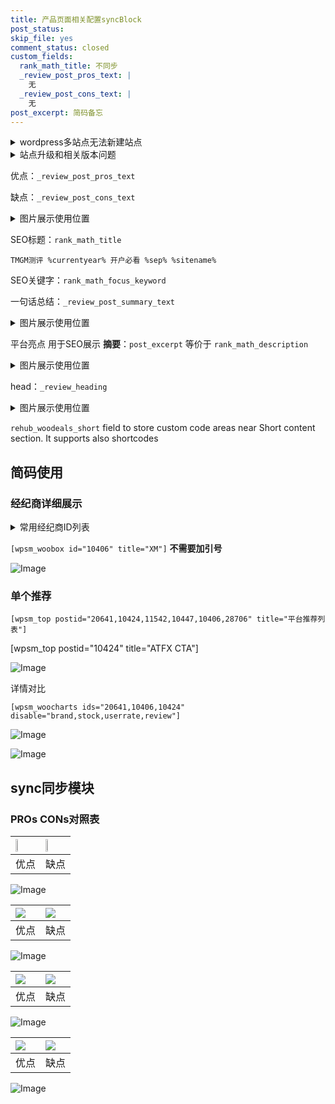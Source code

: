 ```yaml
---
title: 产品页面相关配置syncBlock
post_status: 
skip_file: yes
comment_status: closed
custom_fields:
  rank_math_title: 不同步
  _review_post_pros_text: |
    无
  _review_post_cons_text: |
    无
post_excerpt: 简码备忘
---
```

<details><summary>wordpress多站点无法新建站点</summary>

<li>和报错需要清理cookies一样的原因</li>
<li>wp-config.php里面<code>define( 'SUBDOMAIN_INSTALL', false );//子域名安装</code></li>
<li>新建子站点是用<code>define( 'SUBDOMAIN_INSTALL', true);//子域名安装</code> 完成以后，改成<code>false</code></li>
</details>

<details><summary>站点升级和相关版本问题</summary>

<p>wordpress：5.9.9
woocommerce：7.5.1
出现问题的地方：主题选项里面>><strong>Product layout >>compact style</strong></p>
<p>如何出现没有用过的字段 导致无法保存。先导出配置 然后进行修改，后面再次恢复即可。</p>
<p>出现部分字段无法显示时，需要返回默认布局后，对产品进行保存就好了。</p>
<p></p>
</details>

优点：`_review_post_pros_text`

缺点：`_review_post_cons_text`

<details><summary>图片展示使用位置</summary>

<img src="https://prod-files-secure.s3.us-west-2.amazonaws.com/39ed1227-6d7d-4570-be36-9ccd4a2c4241/f51d3d83-55d4-4bdf-9604-f37ec77ab556/Untitled.png?X-Amz-Algorithm=AWS4-HMAC-SHA256&X-Amz-Content-Sha256=UNSIGNED-PAYLOAD&X-Amz-Credential=ASIAZI2LB4664GDYQY65%2F20250820%2Fus-west-2%2Fs3%2Faws4_request&X-Amz-Date=20250820T165519Z&X-Amz-Expires=3600&X-Amz-Security-Token=IQoJb3JpZ2luX2VjEJH%2F%2F%2F%2F%2F%2F%2F%2F%2F%2FwEaCXVzLXdlc3QtMiJIMEYCIQDXewsQlnbWiM88lstHoFkeME3xNliEqHmE%2F8i5TCGZnQIhAKJla3vvjZX83THQrItkUX13WndLZAJ88E20%2FnZntwQxKogECNr%2F%2F%2F%2F%2F%2F%2F%2F%2F%2FwEQABoMNjM3NDIzMTgzODA1Igzn1iYk9z%2BQKlRDSeQq3AO3qNtzXw7V%2BVagpKANZ45yFg9cPEg1k%2FlqyxFz2r%2FFcTgFFmX62EX13g49UVf2AqT%2B26j7uxcbSdPCzAN5WbJqcuDVSy5pARomRMQ%2BKdj8Bt2hN1y20yZNM8aV2YJHwsjnmYHjomrKQQ1xwrjMilMjdHtizLjy7w3vOVlNGrH%2FJJZc4wiKUCUFY04XZlCXgwL4WXLCAZSw%2BNgOs29tNTp14O8pEiCrKYWWWJkc5W%2F3QnkbiuKWSlfWp37Vyx141FgPoAQjYqLJmNRAXbQwZxaN90H9xIaSo4WWyEKFXJ4RETQyvxAJdBIG4LiUfyBwIs4jViYxtn4LJaPXMHl5dM8yM9%2F31aaT1DkmyxmGwt09GV%2Fxq1Sy1AZEPtLy8KeQoP8Bujgxp0j7ubgTg2p39nrRGjWuBhQGR5rVwV29aHIBndQI9AdKfYBBkb%2FFl1bWrtBFzykUo4u3stqANi98bQFDDeEVFUn3A1Dz12rAz95tP9kpcSdVFP41EQ7k6KOz5RyokCrdb7G5Yfvib4cCqOjSJAkOhJgtKtXj3gu9aHS18htvSYlKlWjSzLCz9KFPabNZIogAnDaxnk4gyFU4xNaLYj3%2BIXOP2WXl0toXOCfxNwwfToOTiZkulr2JPTDI8JfFBjqkARd0bXMMn1B1W0RIgjD2TwLWF4lz2scitMHqQF%2FFew%2FgBoJAY0TO6S1gfFeZBtp272kVOg837RnweoXTXLEzR40txU4jK1f2Eg2Ew0TMce6tYHrhoj%2FMgWYmJg16F5tflS4yx8RD6NiMhDeE47pWhWsOoqV8cUHcU9tf1gjQu7S5%2FkT7TW3xGIXLdqJHkVga53ipPvh73l01rC20%2Fv3QHvDCR%2FsR&X-Amz-Signature=025183f7cecf708a1266697244bee87d6ea85a51d588d38c6d87ca74583b77e1&X-Amz-SignedHeaders=host&x-amz-checksum-mode=ENABLED&x-id=GetObject" alt="Image">
</details>

SEO标题：`rank_math_title`

`TMGM测评 %currentyear% 开户必看 %sep% %sitename%`

SEO关键字：`rank_math_focus_keyword`

一句话总结：`_review_post_summary_text`

<details><summary>图片展示使用位置</summary>

<img src="https://prod-files-secure.s3.us-west-2.amazonaws.com/39ed1227-6d7d-4570-be36-9ccd4a2c4241/4b96a922-296c-4f4e-8630-d1c870cbce01/Untitled.png?X-Amz-Algorithm=AWS4-HMAC-SHA256&X-Amz-Content-Sha256=UNSIGNED-PAYLOAD&X-Amz-Credential=ASIAZI2LB466Y3ENDXQN%2F20250820%2Fus-west-2%2Fs3%2Faws4_request&X-Amz-Date=20250820T165520Z&X-Amz-Expires=3600&X-Amz-Security-Token=IQoJb3JpZ2luX2VjEJH%2F%2F%2F%2F%2F%2F%2F%2F%2F%2FwEaCXVzLXdlc3QtMiJGMEQCIA8YFMBtiaMwQBMzbb8OlzIt0CE%2FrxHO8gv%2BC%2BM7EFlRAiAf1rJAX7OGvwwW%2BDGow3oaqMBEdQE1Bhg%2B0oC1mmnYNSqIBAja%2F%2F%2F%2F%2F%2F%2F%2F%2F%2F8BEAAaDDYzNzQyMzE4MzgwNSIMQoZc%2BQHuMatXoqd5KtwDjJnf8dzWMm9sYWVITIuvAscSMDC3DpxEY15YVtK4wIuirX3qfGnFmSGFRx4tmBqtN8Czng1%2Fhevn6pREQzmOPbudSc4bD63Rc%2FLEqKLckgOtfq9wtiB5UBGpZNW%2Fpt%2BhpR6c%2Bd6BTdOJjFlBpaJiAwr892EWW946hJf0GSj1gHc14RMPjJN6WjXt43n8%2BUn1z2yRy7Vh2jJGPnKf6OVmC9H%2FhQO5meYPLWn91qS0SSJu8RGgSUVX6HXz%2Bt1QkHbdAHV%2Bu6YjfPd4lTR1sRgoDk3TipJuXFkEag3KvpzpyQ9H09vZvWwyqLuE0FgY5KKoPNkJRrgrC%2BqwfONpm31JnYuX0emJsc%2Fz6OpqzR4YoB7uCg5z4lA7nz3mChQb1%2FT4e7K5cpypT6GOo2l5YSEi5%2BML4LFt7UXFsCYulKb3m%2FAq5DYGSsoFYohB2ob5N579MwvmVMZPvBGs0%2BTbI%2FC1MKgbzAecjXvT3DnfPk%2BWlIGKdjHxkQRNm0aULfRGEUHyPdT1VOOZ5NZ9FaaVb5XojhRXMFSEfR4p3yjsVCuxfZSWi2avtFN%2BmE5vUjSJA24v0EwOYb%2FUAWIF6g9g6oBDOVPTusU%2B9PZqQgL6P3MlX0Jw%2BsO6ERH%2BZklb2MYwvPCXxQY6pgEVzPCxtES4rzZCncYBXlVChy9L5Gd8qbS3I%2Fwjj3S4p%2FWAPZQ6EmH0h7xx66eWPNilfepkaLYxXn7NEPDCDQApa2SiW6uyqdItxtKBZart5a74NTYj0IclLI8nCs%2FdpdNbkwAZMrFMV0VZlL%2Fij14Inu12qNvuXJtgBFK0M8%2FTa7Y7X%2FomTLKRdQ2PWLh4GQO1KH%2BrsSO5PXKsN7lT9tFDQO2pt086&X-Amz-Signature=7c3fd7569b8c77ca0d0b038df077efb7e307d26edf5d43f1a93c0501c0e4c41a&X-Amz-SignedHeaders=host&x-amz-checksum-mode=ENABLED&x-id=GetObject" alt="Image">
</details>

平台亮点 用于SEO展示 **摘要**：`post_excerpt`  等价于 `rank_math_description`

<details><summary>图片展示使用位置</summary>

<img src="https://prod-files-secure.s3.us-west-2.amazonaws.com/39ed1227-6d7d-4570-be36-9ccd4a2c4241/1ee11f63-b60a-4dfe-a7a7-d58ff23b5d88/Untitled.png?X-Amz-Algorithm=AWS4-HMAC-SHA256&X-Amz-Content-Sha256=UNSIGNED-PAYLOAD&X-Amz-Credential=ASIAZI2LB4662373RJ2T%2F20250820%2Fus-west-2%2Fs3%2Faws4_request&X-Amz-Date=20250820T165520Z&X-Amz-Expires=3600&X-Amz-Security-Token=IQoJb3JpZ2luX2VjEJH%2F%2F%2F%2F%2F%2F%2F%2F%2F%2FwEaCXVzLXdlc3QtMiJHMEUCIEdfp%2FhDlaMayddIgxHprcnm2qqfvZBfY7XN%2BmHu1wgQAiEA10Nn7p%2B8Zx2qMw5da1cQBiFy8MMof66NFCCuOhQqaQsqiAQI2v%2F%2F%2F%2F%2F%2F%2F%2F%2F%2FARAAGgw2Mzc0MjMxODM4MDUiDEQdKCJ51%2F9mNR%2FU%2FyrcAyWu2cZ8dcGju2stZ5dv3WnUE6U1z2R2uvwc%2BkiVYq4d3gssmnbdEuSRpmuiZkDtaJZBYcpoU5IOId%2Fhl7o3XDlfOfpc0D%2FY%2F81y%2BQqdcVZ2e7jdZ3UroLrZY1%2BAaSe0hF0GzqI%2BapGVoh8wCkwbacEUSFeF63EePAnBEWODDs1tuvvCPTW1WGX3e1656TqSB%2BQ5XCVFHBDkigwlFzVwB%2BX0FWlq6PPJdfXDgd94V4HsQbqt2KqRh4WpTncZI4JaHne3bEQS87fIm8rQvtsJCR6TcQqU6hpCMfUOcFh%2Faug5mVMlriuV%2BshQ94vcDvaHX2ObwdZbBUbYsa4n3uoIisayJ2nWPDQFmg2rTUZgUw4G77CnipNFlh%2FdIumBKU08IUxj0HI8gm8btoTBDHzHRWKD5WHgsY2iFgA13cUT%2BHbJnVJBBjj4Dz6w%2BrKPFXfnZqSSYftHRE%2BaLpCSDegxiLAXJbl%2FoF%2FyxJCq3kNna674HwOZqiNA8%2BgRfeaboUqEBCoBcrj9TpzKlnUcpCLvk0wL5FgeE%2F3duQjwDLY0nlIR%2Bj4ol0OYwH3BEI7Sdcl36oxQfSojBtdg2Biu%2BHEQiEmyzcrNUPWAISYOh2oc2%2BIc1HIpJypxKX%2FWoyhdMJ3wl8UGOqUBv%2FG9ndw%2FuA%2F2QwHHyCFh7nAEI0K7YgxwS8Hcvr6e0ihIKtlgRau9%2Fu1arj2ylgsKl%2FecWVZamfGigDXlTi0lcgTOOT5aFRa%2BVjNORDYbmX8yBVUkXs1NICTAO9kkwcnmJg7IaW%2BkzIBV5tpEpx0%2BQn2B1pR4Gr%2Fo1NYCDkVNuNMrrlQjXYdqMqIf8Z1U1IOiJ44%2BidneWlIKx%2B7QxQSdsc1ntG9B&X-Amz-Signature=06e2c7b75d4f8646f81a969472fc3d7e4c50b535c6e430744dd090a6c35e5cf6&X-Amz-SignedHeaders=host&x-amz-checksum-mode=ENABLED&x-id=GetObject" alt="Image">
<img src="https://prod-files-secure.s3.us-west-2.amazonaws.com/39ed1227-6d7d-4570-be36-9ccd4a2c4241/ad4118b5-78d8-4fbe-801e-3b29b5d99c01/Untitled.png?X-Amz-Algorithm=AWS4-HMAC-SHA256&X-Amz-Content-Sha256=UNSIGNED-PAYLOAD&X-Amz-Credential=ASIAZI2LB4662373RJ2T%2F20250820%2Fus-west-2%2Fs3%2Faws4_request&X-Amz-Date=20250820T165520Z&X-Amz-Expires=3600&X-Amz-Security-Token=IQoJb3JpZ2luX2VjEJH%2F%2F%2F%2F%2F%2F%2F%2F%2F%2FwEaCXVzLXdlc3QtMiJHMEUCIEdfp%2FhDlaMayddIgxHprcnm2qqfvZBfY7XN%2BmHu1wgQAiEA10Nn7p%2B8Zx2qMw5da1cQBiFy8MMof66NFCCuOhQqaQsqiAQI2v%2F%2F%2F%2F%2F%2F%2F%2F%2F%2FARAAGgw2Mzc0MjMxODM4MDUiDEQdKCJ51%2F9mNR%2FU%2FyrcAyWu2cZ8dcGju2stZ5dv3WnUE6U1z2R2uvwc%2BkiVYq4d3gssmnbdEuSRpmuiZkDtaJZBYcpoU5IOId%2Fhl7o3XDlfOfpc0D%2FY%2F81y%2BQqdcVZ2e7jdZ3UroLrZY1%2BAaSe0hF0GzqI%2BapGVoh8wCkwbacEUSFeF63EePAnBEWODDs1tuvvCPTW1WGX3e1656TqSB%2BQ5XCVFHBDkigwlFzVwB%2BX0FWlq6PPJdfXDgd94V4HsQbqt2KqRh4WpTncZI4JaHne3bEQS87fIm8rQvtsJCR6TcQqU6hpCMfUOcFh%2Faug5mVMlriuV%2BshQ94vcDvaHX2ObwdZbBUbYsa4n3uoIisayJ2nWPDQFmg2rTUZgUw4G77CnipNFlh%2FdIumBKU08IUxj0HI8gm8btoTBDHzHRWKD5WHgsY2iFgA13cUT%2BHbJnVJBBjj4Dz6w%2BrKPFXfnZqSSYftHRE%2BaLpCSDegxiLAXJbl%2FoF%2FyxJCq3kNna674HwOZqiNA8%2BgRfeaboUqEBCoBcrj9TpzKlnUcpCLvk0wL5FgeE%2F3duQjwDLY0nlIR%2Bj4ol0OYwH3BEI7Sdcl36oxQfSojBtdg2Biu%2BHEQiEmyzcrNUPWAISYOh2oc2%2BIc1HIpJypxKX%2FWoyhdMJ3wl8UGOqUBv%2FG9ndw%2FuA%2F2QwHHyCFh7nAEI0K7YgxwS8Hcvr6e0ihIKtlgRau9%2Fu1arj2ylgsKl%2FecWVZamfGigDXlTi0lcgTOOT5aFRa%2BVjNORDYbmX8yBVUkXs1NICTAO9kkwcnmJg7IaW%2BkzIBV5tpEpx0%2BQn2B1pR4Gr%2Fo1NYCDkVNuNMrrlQjXYdqMqIf8Z1U1IOiJ44%2BidneWlIKx%2B7QxQSdsc1ntG9B&X-Amz-Signature=0bbcabc5ea80a4ed41f24f8b0635aa46c4ab98b1a50102aa378d03eff05c930d&X-Amz-SignedHeaders=host&x-amz-checksum-mode=ENABLED&x-id=GetObject" alt="Image">
<img src="https://prod-files-secure.s3.us-west-2.amazonaws.com/39ed1227-6d7d-4570-be36-9ccd4a2c4241/a38cf7c9-a79c-4b64-9e94-13589fe0758b/Untitled.png?X-Amz-Algorithm=AWS4-HMAC-SHA256&X-Amz-Content-Sha256=UNSIGNED-PAYLOAD&X-Amz-Credential=ASIAZI2LB4662373RJ2T%2F20250820%2Fus-west-2%2Fs3%2Faws4_request&X-Amz-Date=20250820T165520Z&X-Amz-Expires=3600&X-Amz-Security-Token=IQoJb3JpZ2luX2VjEJH%2F%2F%2F%2F%2F%2F%2F%2F%2F%2FwEaCXVzLXdlc3QtMiJHMEUCIEdfp%2FhDlaMayddIgxHprcnm2qqfvZBfY7XN%2BmHu1wgQAiEA10Nn7p%2B8Zx2qMw5da1cQBiFy8MMof66NFCCuOhQqaQsqiAQI2v%2F%2F%2F%2F%2F%2F%2F%2F%2F%2FARAAGgw2Mzc0MjMxODM4MDUiDEQdKCJ51%2F9mNR%2FU%2FyrcAyWu2cZ8dcGju2stZ5dv3WnUE6U1z2R2uvwc%2BkiVYq4d3gssmnbdEuSRpmuiZkDtaJZBYcpoU5IOId%2Fhl7o3XDlfOfpc0D%2FY%2F81y%2BQqdcVZ2e7jdZ3UroLrZY1%2BAaSe0hF0GzqI%2BapGVoh8wCkwbacEUSFeF63EePAnBEWODDs1tuvvCPTW1WGX3e1656TqSB%2BQ5XCVFHBDkigwlFzVwB%2BX0FWlq6PPJdfXDgd94V4HsQbqt2KqRh4WpTncZI4JaHne3bEQS87fIm8rQvtsJCR6TcQqU6hpCMfUOcFh%2Faug5mVMlriuV%2BshQ94vcDvaHX2ObwdZbBUbYsa4n3uoIisayJ2nWPDQFmg2rTUZgUw4G77CnipNFlh%2FdIumBKU08IUxj0HI8gm8btoTBDHzHRWKD5WHgsY2iFgA13cUT%2BHbJnVJBBjj4Dz6w%2BrKPFXfnZqSSYftHRE%2BaLpCSDegxiLAXJbl%2FoF%2FyxJCq3kNna674HwOZqiNA8%2BgRfeaboUqEBCoBcrj9TpzKlnUcpCLvk0wL5FgeE%2F3duQjwDLY0nlIR%2Bj4ol0OYwH3BEI7Sdcl36oxQfSojBtdg2Biu%2BHEQiEmyzcrNUPWAISYOh2oc2%2BIc1HIpJypxKX%2FWoyhdMJ3wl8UGOqUBv%2FG9ndw%2FuA%2F2QwHHyCFh7nAEI0K7YgxwS8Hcvr6e0ihIKtlgRau9%2Fu1arj2ylgsKl%2FecWVZamfGigDXlTi0lcgTOOT5aFRa%2BVjNORDYbmX8yBVUkXs1NICTAO9kkwcnmJg7IaW%2BkzIBV5tpEpx0%2BQn2B1pR4Gr%2Fo1NYCDkVNuNMrrlQjXYdqMqIf8Z1U1IOiJ44%2BidneWlIKx%2B7QxQSdsc1ntG9B&X-Amz-Signature=39714429fc3622a01a1ec8c8242f8aa325cdf2c196c2d07b681494be5ad24829&X-Amz-SignedHeaders=host&x-amz-checksum-mode=ENABLED&x-id=GetObject" alt="Image">
<img src="https://prod-files-secure.s3.us-west-2.amazonaws.com/39ed1227-6d7d-4570-be36-9ccd4a2c4241/7da6fc1e-d2ac-42ae-8c75-cb5749aa18f6/Untitled.png?X-Amz-Algorithm=AWS4-HMAC-SHA256&X-Amz-Content-Sha256=UNSIGNED-PAYLOAD&X-Amz-Credential=ASIAZI2LB4662373RJ2T%2F20250820%2Fus-west-2%2Fs3%2Faws4_request&X-Amz-Date=20250820T165520Z&X-Amz-Expires=3600&X-Amz-Security-Token=IQoJb3JpZ2luX2VjEJH%2F%2F%2F%2F%2F%2F%2F%2F%2F%2FwEaCXVzLXdlc3QtMiJHMEUCIEdfp%2FhDlaMayddIgxHprcnm2qqfvZBfY7XN%2BmHu1wgQAiEA10Nn7p%2B8Zx2qMw5da1cQBiFy8MMof66NFCCuOhQqaQsqiAQI2v%2F%2F%2F%2F%2F%2F%2F%2F%2F%2FARAAGgw2Mzc0MjMxODM4MDUiDEQdKCJ51%2F9mNR%2FU%2FyrcAyWu2cZ8dcGju2stZ5dv3WnUE6U1z2R2uvwc%2BkiVYq4d3gssmnbdEuSRpmuiZkDtaJZBYcpoU5IOId%2Fhl7o3XDlfOfpc0D%2FY%2F81y%2BQqdcVZ2e7jdZ3UroLrZY1%2BAaSe0hF0GzqI%2BapGVoh8wCkwbacEUSFeF63EePAnBEWODDs1tuvvCPTW1WGX3e1656TqSB%2BQ5XCVFHBDkigwlFzVwB%2BX0FWlq6PPJdfXDgd94V4HsQbqt2KqRh4WpTncZI4JaHne3bEQS87fIm8rQvtsJCR6TcQqU6hpCMfUOcFh%2Faug5mVMlriuV%2BshQ94vcDvaHX2ObwdZbBUbYsa4n3uoIisayJ2nWPDQFmg2rTUZgUw4G77CnipNFlh%2FdIumBKU08IUxj0HI8gm8btoTBDHzHRWKD5WHgsY2iFgA13cUT%2BHbJnVJBBjj4Dz6w%2BrKPFXfnZqSSYftHRE%2BaLpCSDegxiLAXJbl%2FoF%2FyxJCq3kNna674HwOZqiNA8%2BgRfeaboUqEBCoBcrj9TpzKlnUcpCLvk0wL5FgeE%2F3duQjwDLY0nlIR%2Bj4ol0OYwH3BEI7Sdcl36oxQfSojBtdg2Biu%2BHEQiEmyzcrNUPWAISYOh2oc2%2BIc1HIpJypxKX%2FWoyhdMJ3wl8UGOqUBv%2FG9ndw%2FuA%2F2QwHHyCFh7nAEI0K7YgxwS8Hcvr6e0ihIKtlgRau9%2Fu1arj2ylgsKl%2FecWVZamfGigDXlTi0lcgTOOT5aFRa%2BVjNORDYbmX8yBVUkXs1NICTAO9kkwcnmJg7IaW%2BkzIBV5tpEpx0%2BQn2B1pR4Gr%2Fo1NYCDkVNuNMrrlQjXYdqMqIf8Z1U1IOiJ44%2BidneWlIKx%2B7QxQSdsc1ntG9B&X-Amz-Signature=c320f23a4590487ecaf38f46cc05c5d3ced5cdf49519bfd406907f297ef9c48b&X-Amz-SignedHeaders=host&x-amz-checksum-mode=ENABLED&x-id=GetObject" alt="Image">
<img src="https://prod-files-secure.s3.us-west-2.amazonaws.com/39ed1227-6d7d-4570-be36-9ccd4a2c4241/7e97f40a-eaee-47f5-b2f9-475f96808fa7/Untitled.png?X-Amz-Algorithm=AWS4-HMAC-SHA256&X-Amz-Content-Sha256=UNSIGNED-PAYLOAD&X-Amz-Credential=ASIAZI2LB4662373RJ2T%2F20250820%2Fus-west-2%2Fs3%2Faws4_request&X-Amz-Date=20250820T165520Z&X-Amz-Expires=3600&X-Amz-Security-Token=IQoJb3JpZ2luX2VjEJH%2F%2F%2F%2F%2F%2F%2F%2F%2F%2FwEaCXVzLXdlc3QtMiJHMEUCIEdfp%2FhDlaMayddIgxHprcnm2qqfvZBfY7XN%2BmHu1wgQAiEA10Nn7p%2B8Zx2qMw5da1cQBiFy8MMof66NFCCuOhQqaQsqiAQI2v%2F%2F%2F%2F%2F%2F%2F%2F%2F%2FARAAGgw2Mzc0MjMxODM4MDUiDEQdKCJ51%2F9mNR%2FU%2FyrcAyWu2cZ8dcGju2stZ5dv3WnUE6U1z2R2uvwc%2BkiVYq4d3gssmnbdEuSRpmuiZkDtaJZBYcpoU5IOId%2Fhl7o3XDlfOfpc0D%2FY%2F81y%2BQqdcVZ2e7jdZ3UroLrZY1%2BAaSe0hF0GzqI%2BapGVoh8wCkwbacEUSFeF63EePAnBEWODDs1tuvvCPTW1WGX3e1656TqSB%2BQ5XCVFHBDkigwlFzVwB%2BX0FWlq6PPJdfXDgd94V4HsQbqt2KqRh4WpTncZI4JaHne3bEQS87fIm8rQvtsJCR6TcQqU6hpCMfUOcFh%2Faug5mVMlriuV%2BshQ94vcDvaHX2ObwdZbBUbYsa4n3uoIisayJ2nWPDQFmg2rTUZgUw4G77CnipNFlh%2FdIumBKU08IUxj0HI8gm8btoTBDHzHRWKD5WHgsY2iFgA13cUT%2BHbJnVJBBjj4Dz6w%2BrKPFXfnZqSSYftHRE%2BaLpCSDegxiLAXJbl%2FoF%2FyxJCq3kNna674HwOZqiNA8%2BgRfeaboUqEBCoBcrj9TpzKlnUcpCLvk0wL5FgeE%2F3duQjwDLY0nlIR%2Bj4ol0OYwH3BEI7Sdcl36oxQfSojBtdg2Biu%2BHEQiEmyzcrNUPWAISYOh2oc2%2BIc1HIpJypxKX%2FWoyhdMJ3wl8UGOqUBv%2FG9ndw%2FuA%2F2QwHHyCFh7nAEI0K7YgxwS8Hcvr6e0ihIKtlgRau9%2Fu1arj2ylgsKl%2FecWVZamfGigDXlTi0lcgTOOT5aFRa%2BVjNORDYbmX8yBVUkXs1NICTAO9kkwcnmJg7IaW%2BkzIBV5tpEpx0%2BQn2B1pR4Gr%2Fo1NYCDkVNuNMrrlQjXYdqMqIf8Z1U1IOiJ44%2BidneWlIKx%2B7QxQSdsc1ntG9B&X-Amz-Signature=1e82f362165b07b75a224ff7cfc6779577f4decb3dea1f0767507faa49b2473f&X-Amz-SignedHeaders=host&x-amz-checksum-mode=ENABLED&x-id=GetObject" alt="Image">
</details>

head：`_review_heading`

<details><summary>图片展示使用位置</summary>

<img src="https://prod-files-secure.s3.us-west-2.amazonaws.com/39ed1227-6d7d-4570-be36-9ccd4a2c4241/3a4650ad-9887-415c-889a-edd51fa54f27/Untitled.png?X-Amz-Algorithm=AWS4-HMAC-SHA256&X-Amz-Content-Sha256=UNSIGNED-PAYLOAD&X-Amz-Credential=ASIAZI2LB466RNVG4R5A%2F20250820%2Fus-west-2%2Fs3%2Faws4_request&X-Amz-Date=20250820T165523Z&X-Amz-Expires=3600&X-Amz-Security-Token=IQoJb3JpZ2luX2VjEJH%2F%2F%2F%2F%2F%2F%2F%2F%2F%2FwEaCXVzLXdlc3QtMiJHMEUCIQCDu%2BKSIu%2Bqz%2FFXuE3ApoX7SuX%2BwAmtTRuBJm3XxUIJSQIgQBeWkoiygmiZzZyqPaZJL8VUANvCariYzRD0sUqT1gMqiAQI2f%2F%2F%2F%2F%2F%2F%2F%2F%2F%2FARAAGgw2Mzc0MjMxODM4MDUiDK0CHhdcy3Swlwy6kircA2uvqLqTETV695hADGBRR1x4GQjc0tQMuI793JLMbc5%2FpyiCA1UaP%2F2p5JeYYetA%2FXUgdd7yhQ3jgXuuzcBaHN1G4JT3RWx3jvnegR82QeCOl2eXB3hdLYo%2BJeW0t3B5D%2FljhZfxMv00R4aPqBE%2BAtstBOKWfwvk7cSHuU1lyTx3RfRM6rXI7WaVz03za3%2BtfQd4KwhVf7OQjKBk7FA9eV%2BCQvxaPyOewoNk4%2B9kISF4whWJCco2clmPpv2X0RBCxlOu9TzlDWmqPxpYC56FpcXfvL7HpnbHPOGVQydTMYuHmwWHZhkMADg6pJ7xs7Zo5CB4uvIg7jRxIiZWDjgDDTPQtZYZVT6lvfUwrUEyRQZZNJoIVj9%2FRaaJnEvGXHFWpX18lCgVv%2FaCOd0e8%2B21CRZUoDTs%2FZoMyWrRvPn%2FmbxyPgXlcPMjDXm0UMr1wzAC%2BJodbtsI0qY86xmrKXq8XgcYLzm%2BN28l2DyFODudVfLtHpXEfdgzr%2B0dxA5UQcb8aeocsBPSmlXAebMXoN9LhR07o1pWFKX6ALxJoZ5Zukv1wnbvpShs5XffBR%2Fo%2Fx7RkVBRmve2TzHG1xHsy7q9qH08W3JYAF69e6PGJNSu4nfP0uOy4fdQz9PdGZf7MKvwl8UGOqUBdLKsHuARmTgOfNHoOgcF7Bgzx5PQ1Bbv7fWNkbin%2B7qsCT%2B3oCXuzhbDEXN9w%2BOawjLGyS%2BR01aHkukKluawn%2Fbd0OVS4Qf0AoLcLwiCCaCEC6G%2BHBo5xwuDTgRM5eN9%2FtyGjvTGN9RjbJwVBZd6M8AlGHx6rVxPcNmM9QK%2F3j1X83M5ul8nxP11lvs1xyyPzvy440GxAujdTzhmsGVUT3OSEqS1&X-Amz-Signature=46ef9b34484087d47ace86d1520c1f8b9d7b4b715f4dc76b4361c2692b78d454&X-Amz-SignedHeaders=host&x-amz-checksum-mode=ENABLED&x-id=GetObject" alt="Image">
</details>

`rehub_woodeals_short`	field to store custom code areas near Short content section. It supports also shortcodes



## 简码使用

### 经纪商详细展示

<details><summary>常用经纪商ID列表</summary>

<pre><code class="php">嘉盛 ===> 20641  [wpsm_woobox id="20641" title="嘉盛"]
易信easymarkets ===> 11542  [wpsm_woobox id="11542" title="易信easymarkets"]
ATFX外汇 ===> 10424  [wpsm_woobox id="10424" title="ATFX"]
XM ===> 10406  [wpsm_woobox id="10406" title="XM"]
TMGM ===> 29622  [wpsm_woobox id="29622" title="TMGM"]
HYCM ===> 10447  [wpsm_woobox id="10447" title="HYCM"]
fpmarkets澳福外汇 ===> 20639  [wpsm_woobox id="20639" title="fpmarkets澳福外汇"]</code></pre>
</details>

`[wpsm_woobox id="10406" title="XM"]` **不需要加引号**

![Image](https://prod-files-secure.s3.us-west-2.amazonaws.com/39ed1227-6d7d-4570-be36-9ccd4a2c4241/4f898f9d-0fa7-4e43-acd3-ac6bc7be575a/Untitled.png?X-Amz-Algorithm=AWS4-HMAC-SHA256&X-Amz-Content-Sha256=UNSIGNED-PAYLOAD&X-Amz-Credential=ASIAZI2LB466YO7CSTDC%2F20250820%2Fus-west-2%2Fs3%2Faws4_request&X-Amz-Date=20250820T165518Z&X-Amz-Expires=3600&X-Amz-Security-Token=IQoJb3JpZ2luX2VjEJH%2F%2F%2F%2F%2F%2F%2F%2F%2F%2FwEaCXVzLXdlc3QtMiJIMEYCIQDJsXX4FF2w1m%2B4QHzJpogGOLnx%2BwfNNDrU9sVmGxj2twIhAN13jE5dP65FsYOxmRYhId1IehUDuqYqCVX1dJaXvBXdKogECNr%2F%2F%2F%2F%2F%2F%2F%2F%2F%2FwEQABoMNjM3NDIzMTgzODA1IgxsmZ1l3mt6Zh5WUa8q3ANylD8pmdDebdCnmH2DrYOg8Ir9aB5NYYVtvQsJSfvdDHvaOzXEAnlvzIQUjYPCBPcpSHMlU5r6kCNPavJe1FimtwY0GFaQwqk0zc52yNuFTc0dAWi6hM1Kwzzh5rtCORX3VRBK7m0uyha2UIHDgfzdz5rB%2FEI8kv%2F0ly%2BD2kEizzxdEAtmZ7sfAMewt74N6UtPA%2F%2BhE9VnlTUdCXp5VMOX1DN9rvx1kJhcY9UjRCF%2FjDkH1aisy6o%2FN2jDdDYnryboQQWmGF3Ou7uR3fE2EPIvQHGbEmNmnJfrDkgD9mUXTtOGhVi9NGgzPeB%2BaAw%2BmNCEkDnwT8oHZ5h5pkjyP68DoaruZsbpscCiADAo4E5JlW9cfVE43tHr2e97twicTv3BzgLYjIexy3RSr5O50fCRgKCl3qkSrDktisp9VOFBCzRIlG5Mi%2FR5JPixhTgsObXVcyYM5OtjsIM0bqfp1Ra39aXjfUQm8SErp4GMhAeY2UlsEWXUuKrXPvth5CBFSFVvj3h1kpEoNY6j0USmvk%2FbmpN1E0enkYRlZfamOGv42wnH6lMZGq603UEp604iLbCRrTVoJjir%2BjvIy6Ak4TtFCOKV%2BS9HlA3%2Fo3Nm1vw4aC2OwIJ1CZQyqOvxYTD38JfFBjqkAfe4435tsKx1cloAVdC1hUF62S21arZAz1T2%2Bktdk9YaHeXU3j64nrVQvcVXh2A%2F9hyBFiVmn%2BGiSXcEIvcaYGeP7fLtbSn2326KiO3pejPqvR0zKCY2aNT3G%2BmF7kOfr6XfS9zHsg8bzGGoVlHF4xhRACZHLq2%2ByRmigtCsvRXdhbuzL3hpQ0vo523RehKP70F2x090FvUGBIdJozfkfmwXIR8L&X-Amz-Signature=246f0836ded420ad402fed9073d116c64fb9c0890e187e5903033cc5b0525427&X-Amz-SignedHeaders=host&x-amz-checksum-mode=ENABLED&x-id=GetObject)

### 单个推荐
`[wpsm_top postid="20641,10424,11542,10447,10406,28706" title="平台推荐列表"]`

[wpsm_top postid="10424" title="ATFX CTA"]

![Image](https://prod-files-secure.s3.us-west-2.amazonaws.com/39ed1227-6d7d-4570-be36-9ccd4a2c4241/5ac620dc-51a8-48b6-b55d-91f47299193c/Untitled.png?X-Amz-Algorithm=AWS4-HMAC-SHA256&X-Amz-Content-Sha256=UNSIGNED-PAYLOAD&X-Amz-Credential=ASIAZI2LB466YO7CSTDC%2F20250820%2Fus-west-2%2Fs3%2Faws4_request&X-Amz-Date=20250820T165518Z&X-Amz-Expires=3600&X-Amz-Security-Token=IQoJb3JpZ2luX2VjEJH%2F%2F%2F%2F%2F%2F%2F%2F%2F%2FwEaCXVzLXdlc3QtMiJIMEYCIQDJsXX4FF2w1m%2B4QHzJpogGOLnx%2BwfNNDrU9sVmGxj2twIhAN13jE5dP65FsYOxmRYhId1IehUDuqYqCVX1dJaXvBXdKogECNr%2F%2F%2F%2F%2F%2F%2F%2F%2F%2FwEQABoMNjM3NDIzMTgzODA1IgxsmZ1l3mt6Zh5WUa8q3ANylD8pmdDebdCnmH2DrYOg8Ir9aB5NYYVtvQsJSfvdDHvaOzXEAnlvzIQUjYPCBPcpSHMlU5r6kCNPavJe1FimtwY0GFaQwqk0zc52yNuFTc0dAWi6hM1Kwzzh5rtCORX3VRBK7m0uyha2UIHDgfzdz5rB%2FEI8kv%2F0ly%2BD2kEizzxdEAtmZ7sfAMewt74N6UtPA%2F%2BhE9VnlTUdCXp5VMOX1DN9rvx1kJhcY9UjRCF%2FjDkH1aisy6o%2FN2jDdDYnryboQQWmGF3Ou7uR3fE2EPIvQHGbEmNmnJfrDkgD9mUXTtOGhVi9NGgzPeB%2BaAw%2BmNCEkDnwT8oHZ5h5pkjyP68DoaruZsbpscCiADAo4E5JlW9cfVE43tHr2e97twicTv3BzgLYjIexy3RSr5O50fCRgKCl3qkSrDktisp9VOFBCzRIlG5Mi%2FR5JPixhTgsObXVcyYM5OtjsIM0bqfp1Ra39aXjfUQm8SErp4GMhAeY2UlsEWXUuKrXPvth5CBFSFVvj3h1kpEoNY6j0USmvk%2FbmpN1E0enkYRlZfamOGv42wnH6lMZGq603UEp604iLbCRrTVoJjir%2BjvIy6Ak4TtFCOKV%2BS9HlA3%2Fo3Nm1vw4aC2OwIJ1CZQyqOvxYTD38JfFBjqkAfe4435tsKx1cloAVdC1hUF62S21arZAz1T2%2Bktdk9YaHeXU3j64nrVQvcVXh2A%2F9hyBFiVmn%2BGiSXcEIvcaYGeP7fLtbSn2326KiO3pejPqvR0zKCY2aNT3G%2BmF7kOfr6XfS9zHsg8bzGGoVlHF4xhRACZHLq2%2ByRmigtCsvRXdhbuzL3hpQ0vo523RehKP70F2x090FvUGBIdJozfkfmwXIR8L&X-Amz-Signature=c38757a6c7e756e0381f9e8bb5813360740eb28e2dbcf3201863c1deaeeb9838&X-Amz-SignedHeaders=host&x-amz-checksum-mode=ENABLED&x-id=GetObject)

详情对比

`[wpsm_woocharts ids="20641,10406,10424" disable="brand,stock,userrate,review"]`

![Image](https://prod-files-secure.s3.us-west-2.amazonaws.com/39ed1227-6d7d-4570-be36-9ccd4a2c4241/bf3ba45f-b9f3-4295-8aef-b4a495fd25f4/Untitled.png?X-Amz-Algorithm=AWS4-HMAC-SHA256&X-Amz-Content-Sha256=UNSIGNED-PAYLOAD&X-Amz-Credential=ASIAZI2LB466YO7CSTDC%2F20250820%2Fus-west-2%2Fs3%2Faws4_request&X-Amz-Date=20250820T165518Z&X-Amz-Expires=3600&X-Amz-Security-Token=IQoJb3JpZ2luX2VjEJH%2F%2F%2F%2F%2F%2F%2F%2F%2F%2FwEaCXVzLXdlc3QtMiJIMEYCIQDJsXX4FF2w1m%2B4QHzJpogGOLnx%2BwfNNDrU9sVmGxj2twIhAN13jE5dP65FsYOxmRYhId1IehUDuqYqCVX1dJaXvBXdKogECNr%2F%2F%2F%2F%2F%2F%2F%2F%2F%2FwEQABoMNjM3NDIzMTgzODA1IgxsmZ1l3mt6Zh5WUa8q3ANylD8pmdDebdCnmH2DrYOg8Ir9aB5NYYVtvQsJSfvdDHvaOzXEAnlvzIQUjYPCBPcpSHMlU5r6kCNPavJe1FimtwY0GFaQwqk0zc52yNuFTc0dAWi6hM1Kwzzh5rtCORX3VRBK7m0uyha2UIHDgfzdz5rB%2FEI8kv%2F0ly%2BD2kEizzxdEAtmZ7sfAMewt74N6UtPA%2F%2BhE9VnlTUdCXp5VMOX1DN9rvx1kJhcY9UjRCF%2FjDkH1aisy6o%2FN2jDdDYnryboQQWmGF3Ou7uR3fE2EPIvQHGbEmNmnJfrDkgD9mUXTtOGhVi9NGgzPeB%2BaAw%2BmNCEkDnwT8oHZ5h5pkjyP68DoaruZsbpscCiADAo4E5JlW9cfVE43tHr2e97twicTv3BzgLYjIexy3RSr5O50fCRgKCl3qkSrDktisp9VOFBCzRIlG5Mi%2FR5JPixhTgsObXVcyYM5OtjsIM0bqfp1Ra39aXjfUQm8SErp4GMhAeY2UlsEWXUuKrXPvth5CBFSFVvj3h1kpEoNY6j0USmvk%2FbmpN1E0enkYRlZfamOGv42wnH6lMZGq603UEp604iLbCRrTVoJjir%2BjvIy6Ak4TtFCOKV%2BS9HlA3%2Fo3Nm1vw4aC2OwIJ1CZQyqOvxYTD38JfFBjqkAfe4435tsKx1cloAVdC1hUF62S21arZAz1T2%2Bktdk9YaHeXU3j64nrVQvcVXh2A%2F9hyBFiVmn%2BGiSXcEIvcaYGeP7fLtbSn2326KiO3pejPqvR0zKCY2aNT3G%2BmF7kOfr6XfS9zHsg8bzGGoVlHF4xhRACZHLq2%2ByRmigtCsvRXdhbuzL3hpQ0vo523RehKP70F2x090FvUGBIdJozfkfmwXIR8L&X-Amz-Signature=387f8da784db4dab2f6d77a36dceb72a51df77fed133eb277d41ecd0f547457a&X-Amz-SignedHeaders=host&x-amz-checksum-mode=ENABLED&x-id=GetObject)

![Image](https://prod-files-secure.s3.us-west-2.amazonaws.com/39ed1227-6d7d-4570-be36-9ccd4a2c4241/30bc56ef-f383-4b48-9768-2ebc9e436ec0/Untitled.png?X-Amz-Algorithm=AWS4-HMAC-SHA256&X-Amz-Content-Sha256=UNSIGNED-PAYLOAD&X-Amz-Credential=ASIAZI2LB466YO7CSTDC%2F20250820%2Fus-west-2%2Fs3%2Faws4_request&X-Amz-Date=20250820T165518Z&X-Amz-Expires=3600&X-Amz-Security-Token=IQoJb3JpZ2luX2VjEJH%2F%2F%2F%2F%2F%2F%2F%2F%2F%2FwEaCXVzLXdlc3QtMiJIMEYCIQDJsXX4FF2w1m%2B4QHzJpogGOLnx%2BwfNNDrU9sVmGxj2twIhAN13jE5dP65FsYOxmRYhId1IehUDuqYqCVX1dJaXvBXdKogECNr%2F%2F%2F%2F%2F%2F%2F%2F%2F%2FwEQABoMNjM3NDIzMTgzODA1IgxsmZ1l3mt6Zh5WUa8q3ANylD8pmdDebdCnmH2DrYOg8Ir9aB5NYYVtvQsJSfvdDHvaOzXEAnlvzIQUjYPCBPcpSHMlU5r6kCNPavJe1FimtwY0GFaQwqk0zc52yNuFTc0dAWi6hM1Kwzzh5rtCORX3VRBK7m0uyha2UIHDgfzdz5rB%2FEI8kv%2F0ly%2BD2kEizzxdEAtmZ7sfAMewt74N6UtPA%2F%2BhE9VnlTUdCXp5VMOX1DN9rvx1kJhcY9UjRCF%2FjDkH1aisy6o%2FN2jDdDYnryboQQWmGF3Ou7uR3fE2EPIvQHGbEmNmnJfrDkgD9mUXTtOGhVi9NGgzPeB%2BaAw%2BmNCEkDnwT8oHZ5h5pkjyP68DoaruZsbpscCiADAo4E5JlW9cfVE43tHr2e97twicTv3BzgLYjIexy3RSr5O50fCRgKCl3qkSrDktisp9VOFBCzRIlG5Mi%2FR5JPixhTgsObXVcyYM5OtjsIM0bqfp1Ra39aXjfUQm8SErp4GMhAeY2UlsEWXUuKrXPvth5CBFSFVvj3h1kpEoNY6j0USmvk%2FbmpN1E0enkYRlZfamOGv42wnH6lMZGq603UEp604iLbCRrTVoJjir%2BjvIy6Ak4TtFCOKV%2BS9HlA3%2Fo3Nm1vw4aC2OwIJ1CZQyqOvxYTD38JfFBjqkAfe4435tsKx1cloAVdC1hUF62S21arZAz1T2%2Bktdk9YaHeXU3j64nrVQvcVXh2A%2F9hyBFiVmn%2BGiSXcEIvcaYGeP7fLtbSn2326KiO3pejPqvR0zKCY2aNT3G%2BmF7kOfr6XfS9zHsg8bzGGoVlHF4xhRACZHLq2%2ByRmigtCsvRXdhbuzL3hpQ0vo523RehKP70F2x090FvUGBIdJozfkfmwXIR8L&X-Amz-Signature=3376c11a2d35cc61f3add2bd937e583f63f0333cd41b16f05fae1bb0c972e303&X-Amz-SignedHeaders=host&x-amz-checksum-mode=ENABLED&x-id=GetObject)

## sync同步模块

### PROs CONs对照表

| <img src="https://cdn.ifttt.fun/gh/jarlin8/OSS@main/icons/customize/pros.svg" height="auto" width="37.3%"> | <img src="https://cdn.ifttt.fun/gh/jarlin8/OSS@main/icons/customize/cons.svg" height="auto" width="28.8%"> |
| :--- | :--- |
| 优点 | 缺点 |

![Image](https://prod-files-secure.s3.us-west-2.amazonaws.com/39ed1227-6d7d-4570-be36-9ccd4a2c4241/8742b755-dfb5-4004-9a5f-d6e561664bd8/Untitled.png?X-Amz-Algorithm=AWS4-HMAC-SHA256&X-Amz-Content-Sha256=UNSIGNED-PAYLOAD&X-Amz-Credential=ASIAZI2LB466YO7CSTDC%2F20250820%2Fus-west-2%2Fs3%2Faws4_request&X-Amz-Date=20250820T165518Z&X-Amz-Expires=3600&X-Amz-Security-Token=IQoJb3JpZ2luX2VjEJH%2F%2F%2F%2F%2F%2F%2F%2F%2F%2FwEaCXVzLXdlc3QtMiJIMEYCIQDJsXX4FF2w1m%2B4QHzJpogGOLnx%2BwfNNDrU9sVmGxj2twIhAN13jE5dP65FsYOxmRYhId1IehUDuqYqCVX1dJaXvBXdKogECNr%2F%2F%2F%2F%2F%2F%2F%2F%2F%2FwEQABoMNjM3NDIzMTgzODA1IgxsmZ1l3mt6Zh5WUa8q3ANylD8pmdDebdCnmH2DrYOg8Ir9aB5NYYVtvQsJSfvdDHvaOzXEAnlvzIQUjYPCBPcpSHMlU5r6kCNPavJe1FimtwY0GFaQwqk0zc52yNuFTc0dAWi6hM1Kwzzh5rtCORX3VRBK7m0uyha2UIHDgfzdz5rB%2FEI8kv%2F0ly%2BD2kEizzxdEAtmZ7sfAMewt74N6UtPA%2F%2BhE9VnlTUdCXp5VMOX1DN9rvx1kJhcY9UjRCF%2FjDkH1aisy6o%2FN2jDdDYnryboQQWmGF3Ou7uR3fE2EPIvQHGbEmNmnJfrDkgD9mUXTtOGhVi9NGgzPeB%2BaAw%2BmNCEkDnwT8oHZ5h5pkjyP68DoaruZsbpscCiADAo4E5JlW9cfVE43tHr2e97twicTv3BzgLYjIexy3RSr5O50fCRgKCl3qkSrDktisp9VOFBCzRIlG5Mi%2FR5JPixhTgsObXVcyYM5OtjsIM0bqfp1Ra39aXjfUQm8SErp4GMhAeY2UlsEWXUuKrXPvth5CBFSFVvj3h1kpEoNY6j0USmvk%2FbmpN1E0enkYRlZfamOGv42wnH6lMZGq603UEp604iLbCRrTVoJjir%2BjvIy6Ak4TtFCOKV%2BS9HlA3%2Fo3Nm1vw4aC2OwIJ1CZQyqOvxYTD38JfFBjqkAfe4435tsKx1cloAVdC1hUF62S21arZAz1T2%2Bktdk9YaHeXU3j64nrVQvcVXh2A%2F9hyBFiVmn%2BGiSXcEIvcaYGeP7fLtbSn2326KiO3pejPqvR0zKCY2aNT3G%2BmF7kOfr6XfS9zHsg8bzGGoVlHF4xhRACZHLq2%2ByRmigtCsvRXdhbuzL3hpQ0vo523RehKP70F2x090FvUGBIdJozfkfmwXIR8L&X-Amz-Signature=9dbd9d0abbcf5e142c293bce50e6cbb573b999a68b21155731d9d1fab4946658&X-Amz-SignedHeaders=host&x-amz-checksum-mode=ENABLED&x-id=GetObject)

| <img src="https://cdn.ifttt.fun/gh/jarlin8/OSS@main/icons/customize/pros1.svg" height="auto"> | <img src="https://cdn.ifttt.fun/gh/jarlin8/OSS@main/icons/customize/cons1.svg" height="auto"> |
| :--- | :--- |
| 优点 | 缺点 |

![Image](https://prod-files-secure.s3.us-west-2.amazonaws.com/39ed1227-6d7d-4570-be36-9ccd4a2c4241/806358f8-c9c4-4e17-bb35-c6c76a5397a5/Untitled.png?X-Amz-Algorithm=AWS4-HMAC-SHA256&X-Amz-Content-Sha256=UNSIGNED-PAYLOAD&X-Amz-Credential=ASIAZI2LB466YO7CSTDC%2F20250820%2Fus-west-2%2Fs3%2Faws4_request&X-Amz-Date=20250820T165518Z&X-Amz-Expires=3600&X-Amz-Security-Token=IQoJb3JpZ2luX2VjEJH%2F%2F%2F%2F%2F%2F%2F%2F%2F%2FwEaCXVzLXdlc3QtMiJIMEYCIQDJsXX4FF2w1m%2B4QHzJpogGOLnx%2BwfNNDrU9sVmGxj2twIhAN13jE5dP65FsYOxmRYhId1IehUDuqYqCVX1dJaXvBXdKogECNr%2F%2F%2F%2F%2F%2F%2F%2F%2F%2FwEQABoMNjM3NDIzMTgzODA1IgxsmZ1l3mt6Zh5WUa8q3ANylD8pmdDebdCnmH2DrYOg8Ir9aB5NYYVtvQsJSfvdDHvaOzXEAnlvzIQUjYPCBPcpSHMlU5r6kCNPavJe1FimtwY0GFaQwqk0zc52yNuFTc0dAWi6hM1Kwzzh5rtCORX3VRBK7m0uyha2UIHDgfzdz5rB%2FEI8kv%2F0ly%2BD2kEizzxdEAtmZ7sfAMewt74N6UtPA%2F%2BhE9VnlTUdCXp5VMOX1DN9rvx1kJhcY9UjRCF%2FjDkH1aisy6o%2FN2jDdDYnryboQQWmGF3Ou7uR3fE2EPIvQHGbEmNmnJfrDkgD9mUXTtOGhVi9NGgzPeB%2BaAw%2BmNCEkDnwT8oHZ5h5pkjyP68DoaruZsbpscCiADAo4E5JlW9cfVE43tHr2e97twicTv3BzgLYjIexy3RSr5O50fCRgKCl3qkSrDktisp9VOFBCzRIlG5Mi%2FR5JPixhTgsObXVcyYM5OtjsIM0bqfp1Ra39aXjfUQm8SErp4GMhAeY2UlsEWXUuKrXPvth5CBFSFVvj3h1kpEoNY6j0USmvk%2FbmpN1E0enkYRlZfamOGv42wnH6lMZGq603UEp604iLbCRrTVoJjir%2BjvIy6Ak4TtFCOKV%2BS9HlA3%2Fo3Nm1vw4aC2OwIJ1CZQyqOvxYTD38JfFBjqkAfe4435tsKx1cloAVdC1hUF62S21arZAz1T2%2Bktdk9YaHeXU3j64nrVQvcVXh2A%2F9hyBFiVmn%2BGiSXcEIvcaYGeP7fLtbSn2326KiO3pejPqvR0zKCY2aNT3G%2BmF7kOfr6XfS9zHsg8bzGGoVlHF4xhRACZHLq2%2ByRmigtCsvRXdhbuzL3hpQ0vo523RehKP70F2x090FvUGBIdJozfkfmwXIR8L&X-Amz-Signature=001487be78e6e669978a06ebb608a95dad12d4d4a5f0b016b612d5e0b173055f&X-Amz-SignedHeaders=host&x-amz-checksum-mode=ENABLED&x-id=GetObject)

| <img src="https://cdn.ifttt.fun/gh/jarlin8/OSS@main/icons/customize/pros2.svg" height="auto"> | <img src="https://cdn.ifttt.fun/gh/jarlin8/OSS@main/icons/customize/cons2.svg" height="auto"> |
| :--- | :--- |
| 优点 | 缺点 |

![Image](https://prod-files-secure.s3.us-west-2.amazonaws.com/39ed1227-6d7d-4570-be36-9ccd4a2c4241/a9245ec9-70dd-4005-b534-0d54315fc5f3/Untitled.png?X-Amz-Algorithm=AWS4-HMAC-SHA256&X-Amz-Content-Sha256=UNSIGNED-PAYLOAD&X-Amz-Credential=ASIAZI2LB466YO7CSTDC%2F20250820%2Fus-west-2%2Fs3%2Faws4_request&X-Amz-Date=20250820T165518Z&X-Amz-Expires=3600&X-Amz-Security-Token=IQoJb3JpZ2luX2VjEJH%2F%2F%2F%2F%2F%2F%2F%2F%2F%2FwEaCXVzLXdlc3QtMiJIMEYCIQDJsXX4FF2w1m%2B4QHzJpogGOLnx%2BwfNNDrU9sVmGxj2twIhAN13jE5dP65FsYOxmRYhId1IehUDuqYqCVX1dJaXvBXdKogECNr%2F%2F%2F%2F%2F%2F%2F%2F%2F%2FwEQABoMNjM3NDIzMTgzODA1IgxsmZ1l3mt6Zh5WUa8q3ANylD8pmdDebdCnmH2DrYOg8Ir9aB5NYYVtvQsJSfvdDHvaOzXEAnlvzIQUjYPCBPcpSHMlU5r6kCNPavJe1FimtwY0GFaQwqk0zc52yNuFTc0dAWi6hM1Kwzzh5rtCORX3VRBK7m0uyha2UIHDgfzdz5rB%2FEI8kv%2F0ly%2BD2kEizzxdEAtmZ7sfAMewt74N6UtPA%2F%2BhE9VnlTUdCXp5VMOX1DN9rvx1kJhcY9UjRCF%2FjDkH1aisy6o%2FN2jDdDYnryboQQWmGF3Ou7uR3fE2EPIvQHGbEmNmnJfrDkgD9mUXTtOGhVi9NGgzPeB%2BaAw%2BmNCEkDnwT8oHZ5h5pkjyP68DoaruZsbpscCiADAo4E5JlW9cfVE43tHr2e97twicTv3BzgLYjIexy3RSr5O50fCRgKCl3qkSrDktisp9VOFBCzRIlG5Mi%2FR5JPixhTgsObXVcyYM5OtjsIM0bqfp1Ra39aXjfUQm8SErp4GMhAeY2UlsEWXUuKrXPvth5CBFSFVvj3h1kpEoNY6j0USmvk%2FbmpN1E0enkYRlZfamOGv42wnH6lMZGq603UEp604iLbCRrTVoJjir%2BjvIy6Ak4TtFCOKV%2BS9HlA3%2Fo3Nm1vw4aC2OwIJ1CZQyqOvxYTD38JfFBjqkAfe4435tsKx1cloAVdC1hUF62S21arZAz1T2%2Bktdk9YaHeXU3j64nrVQvcVXh2A%2F9hyBFiVmn%2BGiSXcEIvcaYGeP7fLtbSn2326KiO3pejPqvR0zKCY2aNT3G%2BmF7kOfr6XfS9zHsg8bzGGoVlHF4xhRACZHLq2%2ByRmigtCsvRXdhbuzL3hpQ0vo523RehKP70F2x090FvUGBIdJozfkfmwXIR8L&X-Amz-Signature=1c6dd2a828b726e402eeb9429d6e33baf8621450ff69f6ba19dc45c7bb6d658c&X-Amz-SignedHeaders=host&x-amz-checksum-mode=ENABLED&x-id=GetObject)

| <img src="https://cdn.ifttt.fun/gh/jarlin8/OSS@main/icons/customize/pros3.svg" height="auto"> | <img src="https://cdn.ifttt.fun/gh/jarlin8/OSS@main/icons/customize/cons3.svg" height="auto"> |
| :--- | :--- |
| 优点 | 缺点 |

![Image](https://prod-files-secure.s3.us-west-2.amazonaws.com/39ed1227-6d7d-4570-be36-9ccd4a2c4241/e1e580a2-2e5c-4780-9ff4-19c318fc2284/Untitled.png?X-Amz-Algorithm=AWS4-HMAC-SHA256&X-Amz-Content-Sha256=UNSIGNED-PAYLOAD&X-Amz-Credential=ASIAZI2LB466YO7CSTDC%2F20250820%2Fus-west-2%2Fs3%2Faws4_request&X-Amz-Date=20250820T165518Z&X-Amz-Expires=3600&X-Amz-Security-Token=IQoJb3JpZ2luX2VjEJH%2F%2F%2F%2F%2F%2F%2F%2F%2F%2FwEaCXVzLXdlc3QtMiJIMEYCIQDJsXX4FF2w1m%2B4QHzJpogGOLnx%2BwfNNDrU9sVmGxj2twIhAN13jE5dP65FsYOxmRYhId1IehUDuqYqCVX1dJaXvBXdKogECNr%2F%2F%2F%2F%2F%2F%2F%2F%2F%2FwEQABoMNjM3NDIzMTgzODA1IgxsmZ1l3mt6Zh5WUa8q3ANylD8pmdDebdCnmH2DrYOg8Ir9aB5NYYVtvQsJSfvdDHvaOzXEAnlvzIQUjYPCBPcpSHMlU5r6kCNPavJe1FimtwY0GFaQwqk0zc52yNuFTc0dAWi6hM1Kwzzh5rtCORX3VRBK7m0uyha2UIHDgfzdz5rB%2FEI8kv%2F0ly%2BD2kEizzxdEAtmZ7sfAMewt74N6UtPA%2F%2BhE9VnlTUdCXp5VMOX1DN9rvx1kJhcY9UjRCF%2FjDkH1aisy6o%2FN2jDdDYnryboQQWmGF3Ou7uR3fE2EPIvQHGbEmNmnJfrDkgD9mUXTtOGhVi9NGgzPeB%2BaAw%2BmNCEkDnwT8oHZ5h5pkjyP68DoaruZsbpscCiADAo4E5JlW9cfVE43tHr2e97twicTv3BzgLYjIexy3RSr5O50fCRgKCl3qkSrDktisp9VOFBCzRIlG5Mi%2FR5JPixhTgsObXVcyYM5OtjsIM0bqfp1Ra39aXjfUQm8SErp4GMhAeY2UlsEWXUuKrXPvth5CBFSFVvj3h1kpEoNY6j0USmvk%2FbmpN1E0enkYRlZfamOGv42wnH6lMZGq603UEp604iLbCRrTVoJjir%2BjvIy6Ak4TtFCOKV%2BS9HlA3%2Fo3Nm1vw4aC2OwIJ1CZQyqOvxYTD38JfFBjqkAfe4435tsKx1cloAVdC1hUF62S21arZAz1T2%2Bktdk9YaHeXU3j64nrVQvcVXh2A%2F9hyBFiVmn%2BGiSXcEIvcaYGeP7fLtbSn2326KiO3pejPqvR0zKCY2aNT3G%2BmF7kOfr6XfS9zHsg8bzGGoVlHF4xhRACZHLq2%2ByRmigtCsvRXdhbuzL3hpQ0vo523RehKP70F2x090FvUGBIdJozfkfmwXIR8L&X-Amz-Signature=f3709de401b6f0ea7ea0fce6b9dfec2d34596885d7c14e4a89f583ea5551cb54&X-Amz-SignedHeaders=host&x-amz-checksum-mode=ENABLED&x-id=GetObject)